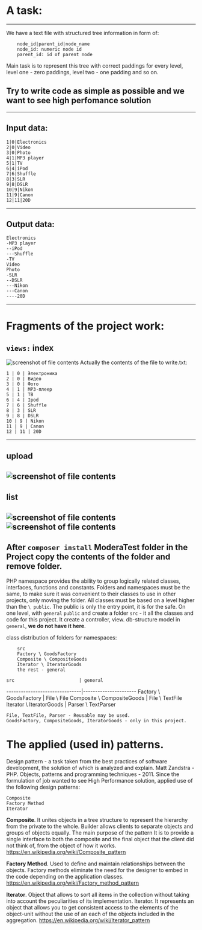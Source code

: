 A task:
=====================
---------------------------------------------------------------------------
We have a text file with structured tree information in form of:

```
    node_id|parent_id|node_name
    node_id: numeric node id
    parent_id: id of parent node
```
Main task is to represent this tree with correct paddings for every level, 
level one - zero paddings, level two - one padding and so on.

Try to write code as simple as possible and we want to see high perfomance solution
---

---------------------------------------------------------------------------
Input data:
---
```
1|0|Electronics
2|0|Video
3|0|Photo
4|1|MP3 player
5|1|TV
6|4|iPod
7|6|Shuffle
8|3|SLR
9|8|DSLR
10|9|Nikon
11|9|Canon
12|11|20D
```
---
Output data:
---
```
Electronics
-MP3 player
--iPod
---Shuffle
-TV
Video
Photo
-SLR
--DSLR
---Nikon
---Canon
----20D
```
---

Fragments of the project work:
=====================
   `views:`
   **index**
---------------------------------------------------------------------------
![screenshot of file contents](https://github.com/mslobodyanyuk/ModeraTest/blob/master/public/images/index.png)
Actually the contents of the file to write.txt:
```
1 | 0 | Электроника
2 | 0 | Видео
3 | 0 | Фото
4 | 1 | MP3-плеер
5 | 1 | ТВ
6 | 4 | Ipod
7 | 6 | Shuffle
8 | 3 | SLR
9 | 8 | DSLR
10 | 9 | Nikon
11 | 9 | Canon
12 | 11 | 20D
```
---------------------------------------------------------------------------
   **upload**	
---------------------------------------------------------------------------
![screenshot of file contents](https://github.com/mslobodyanyuk/ModeraTest/blob/master/public/images/upload.png)
---------------------------------------------------------------------------
   **list**
---------------------------------------------------------------------------	
![screenshot of file contents](https://github.com/mslobodyanyuk/ModeraTest/blob/master/public/images/list.png)	
![screenshot of file contents](https://github.com/mslobodyanyuk/ModeraTest/blob/master/public/images/list1.png)
---------------------------------------------------------------------------




After `composer install` ModeraTest folder in the Project copy the contents of the folder and remove folder.
---
PHP namespace provides the ability to group logically related classes, interfaces, functions and constants.
Folders and namespaces must be the same, to make sure it was convenient to their classes to use in other projects, only moving the folder.
All classes must be based on a level higher than the `\ public`.
The public is only the entry point, it is for the safe.
On one level, with `general` `public` and create a folder `src` - it all the classes and code for this project.
It create a controller, view. db-structure model in `general`, **we do not have it here**.

class distribution of folders for namespaces:
```
    src
    Factory \ GoodsFactory
    Composite \ CompositeGoods
    Iterator \ IteratorGoods
    the rest - general
```	

    src                        | general
-------------------------------|----------------------
    Factory \ GoodsFactory     | File \ File
    Composite \ CompositeGoods | File \ TextFile
    Iterator \ IteratorGoods   | Parser \ TextParser


    File, TextFile, Parser - Reusable may be used.
    GoodsFactory, CompositeGoods, IteratorGoods - only in this project.


The applied (used in) patterns.
=====================
Design pattern - a task taken from the best practices of software development, the solution of which is analyzed and explain.
Matt Zandstra - PHP. Objects, patterns and programming techniques - 2011.
Since the formulation of job wanted to see High Performance solution, applied use of the following design patterns:

    Composite 
    Factory Method 
    Iterator 

**Composite**. It unites objects in a tree structure to represent the hierarchy from the private to the whole.
Builder allows clients to separate objects and groups of objects equally. The main purpose of the pattern
It is to provide a single interface to both the composite and the final object that the client did not think of, from the object of how it works.
<https://en.wikipedia.org/wiki/Composite_pattern>

**Factory Method**. Used to define and maintain relationships between the objects.
Factory methods eliminate the need for the designer to embed in the code depending on the application classes.
<https://en.wikipedia.org/wiki/Factory_method_pattern>

**Iterator**. Object that allows to sort all items in the collection without taking into account the peculiarities of its implementation.
Iterator. It represents an object that allows you to get consistent access to the elements of the object-unit without the use of an
each of the objects included in the aggregation.
<https://en.wikipedia.org/wiki/Iterator_pattern>

